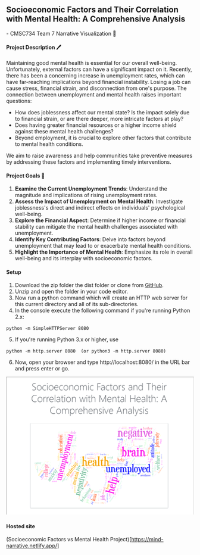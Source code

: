 ## Socioeconomic Factors and Their Correlation with Mental Health: A Comprehensive Analysis

\- CMSC734 Team 7 Narrative Visualization 📰

#### Project Description 🖊

Maintaining good mental health is essential for our overall well-being. Unfortunately, external factors can have a significant impact on it. Recently, there has been a concerning increase in unemployment rates, which can have far-reaching implications beyond financial instability. Losing a job can cause stress, financial strain, and disconnection from one's purpose. The connection between unemployment and mental health raises important questions:

- How does joblessness affect our mental state?
  Is the impact solely due to financial strain, or are there deeper, more intricate factors at play?
- Does having greater financial resources or a higher income shield against these mental health challenges?
- Beyond employment, it is crucial to explore other factors that contribute to mental health conditions.

We aim to raise awareness and help communities take preventive measures by addressing these factors and implementing timely interventions.

#### Project Goals 🥅

1. **Examine the Current Unemployment Trends**: Understand the magnitude and implications of rising unemployment rates.
2. **Assess the Impact of Unemployment on Mental Health**: Investigate joblessness's direct and indirect effects on individuals' psychological well-being.
3. **Explore the Financial Aspect**: Determine if higher income or financial stability can mitigate the mental health challenges associated with unemployment.
4. **Identify Key Contributing Factors**: Delve into factors beyond unemployment that may lead to or exacerbate mental health conditions.
5. **Highlight the Importance of Mental Health**: Emphasize its role in overall well-being and its interplay with socioeconomic factors.

#### Setup

1. Download the zip folder the dist folder or clone from [GitHub](https://github.com/Stalemate99/CMSC734-Project).
2. Unzip and open the folder in your code editor.
3. Now run a python command which will create an HTTP web server for this current directory and all of its sub-directories.
4. In the console execute the following command if you're running Python 2.x:

```
python -m SimpleHTTPServer 8080
```

5. If you're running Python 3.x or higher, use

```
python -m http.server 8080  (or python3 -m http.server 8080)
```

6. Now, open your browser and type http://localhost:8080/ in the URL bar and press enter or go.

![hero section](./herosection.png)

#### Hosted site

(Socioeconomic Factors vs Mental Health Project)[https://mind-narrative.netlify.app/]
